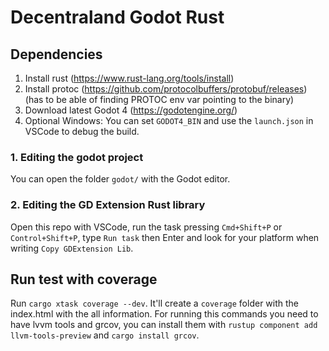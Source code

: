 # Decentraland Godot Rust

## Dependencies

1. Install rust (https://www.rust-lang.org/tools/install)
2. Install protoc (https://github.com/protocolbuffers/protobuf/releases) (has to be able of finding PROTOC env var pointing to the binary)
3. Download latest Godot 4 (https://godotengine.org/)
4. Optional Windows: You can set `GODOT4_BIN` and use the `launch.json` in VSCode to debug the build.

### 1. Editing the godot project

You can open the folder `godot/` with the Godot editor.

### 2. Editing the GD Extension Rust library

Open this repo with VSCode, run the task pressing `Cmd+Shift+P` or `Control+Shift+P`, type `Run task` then Enter and look for your platform when writing `Copy GDExtension Lib`.

## Run test with coverage
Run `cargo xtask coverage --dev`. It'll create a `coverage` folder with the index.html with the all information. For running this commands you need to have lvvm tools and grcov, you can install them with `rustup component add llvm-tools-preview` and `cargo install grcov`.
